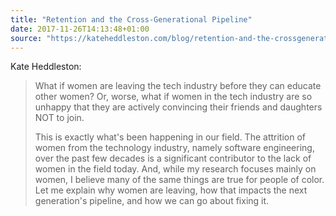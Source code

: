 ```yaml
---
title: "Retention and the Cross-Generational Pipeline"
date: 2017-11-26T14:13:48+01:00
source: "https://kateheddleston.com/blog/retention-and-the-crossgenerational-pipeline"
---
```


Kate Heddleston:

> What if women are leaving the tech industry before they can educate other women? Or, worse, what if women in the tech industry are so unhappy that they are actively convincing their friends and daughters NOT to join. 
> 
> This is exactly what's been happening in our field. The attrition of women from the technology industry, namely software engineering, over the past few decades is a significant contributor to the lack of women in the field today. And, while my research focuses mainly on women, I believe many of the same things are true for people of color. Let me explain why women are leaving, how that impacts the next generation's pipeline, and how we can go about fixing it.
